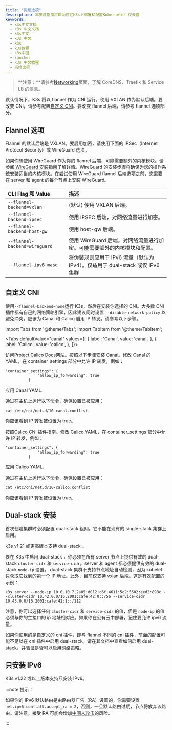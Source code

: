 ```yaml
---
title: "网络选项"
description: 本安装指南将帮助您在K3s上部署和配置Kubernetes 仪表盘
keywords:
  - k3s中文文档
  - k3s 中文文档
  - k3s中文
  - k3s 中文
  - k3s
  - k3s教程
  - k3s中国
  - rancher
  - k3s 中文教程
  - 网络选项
---
```


> **注意：**请参考[Networking](/docs/k3s/networking/)页面，了解 CoreDNS、Traefik 和 Service LB 的信息。

默认情况下，K3s 将以 flannel 作为 CNI 运行，使用 VXLAN 作为默认后端。要改变 CNI，请参考配置[自定义 CNI](#自定义-cni)。要改变 flannel 后端，请参考 flannel 选项部分。

## Flannel 选项

Flannel 的默认后端是 VXLAN。要启用加密，请使用下面的 IPSec（Internet Protocol Security）或 WireGuard 选项。

如果你想使用 WireGuard 作为你的 flannel 后端，可能需要额外的内核模块。请参阅 [WireGuard 安装指南](https://www.wireguard.com/install/)了解详情。WireGuard 的安装步骤将确保为您的操作系统安装适当的内核模块。在尝试使用 WireGuard flannel 后端选项之前，您需要在 server 和 agent 的每个节点上安装 WireGuard。

| CLI Flag 和 Value             | 描述                                                                          |
| :---------------------------- | :---------------------------------------------------------------------------- |
| `--flannel-backend=vxlan`     | (默认) 使用 VXLAN 后端。                                                      |
| `--flannel-backend=ipsec`     | 使用 IPSEC 后端，对网络流量进行加密。                                         |
| `--flannel-backend=host-gw`   | 使用 host-gw 后端。                                                           |
| `--flannel-backend=wireguard` | 使用 WireGuard 后端，对网络流量进行加密。可能需要额外的内核模块和配置。       |
| `--flannel-ipv6-masq`         | 将伪装规则应用于 IPv6 流量（默认为 IPv4）。仅适用于 dual-stack 或仅 IPv6 集群 |

## 自定义 CNI

使用`--flannel-backend=none`运行 K3s，然后在安装你选择的 CNI。大多数 CNI 插件都有自己的网络策略引擎，因此建议同时设置 `--disable-network-policy` 以避免冲突。应该为 Canal 和 Calico 启用 IP 转发。请参考以下步骤。

import Tabs from '@theme/Tabs';
import TabItem from '@theme/TabItem';

<Tabs
defaultValue="canal"
values={[
{ label: 'Canal', value: 'canal', },
{ label: 'Calico', value: 'calico', },
]}>

<TabItem value="canal">

访问[Project Calico Docs](https://docs.projectcalico.org/)网站。按照以下步骤安装 Canal。修改 Canal 的 YAML，在 container_settings 部分中允许 IP 转发，例如：

```
"container_settings": {
              "allow_ip_forwarding": true
          }
```

应用 Canal YAML.

通过在主机上运行以下命令，确保设置已被应用：

```
cat /etc/cni/net.d/10-canal.conflist
```

你应该看到 IP 转发被设置为 true。

</TabItem>

<TabItem value="calico">

按照[Calico CNI 插件指南](https://docs.projectcalico.org/master/reference/cni-plugin/configuration)。修改 Calico YAML，在 container_settings 部分中允许 IP 转发，例如：

```
"container_settings": {
              "allow_ip_forwarding": true
          }
```

应用 Calico YAML.

通过在主机上运行以下命令，确保设置已被应用：

```
cat /etc/cni/net.d/10-calico.conflist
```

你应该看到 IP 转发被设置为 true。

</TabItem>
</Tabs>

## Dual-stack 安装

首次创建集群时必须配置 dual-stack 组网。它不能在现有的 single-stack 集群上启用。

k3s v1.21 或更高版本支持 dual-stack 。

要在 K3s 中启用 dual-stack ，你必须在所有 server 节点上提供有效的 dual-stack `cluster-cidr` 和 `service-cidr`。server 和 agent 都必须提供有效的 dual-stack `node-ip` 设置。 dual-stack 集群不支持节点地址自动检测，因为 kubelet 只获取它找到的第一个 IP 地址。此外，目前仅支持 vxlan 后端。这是有效配置的示例：

```
k3s server --node-ip 10.0.10.7,2a05:d012:c6f:4611:5c2:5602:eed2:898c --cluster-cidr 10.42.0.0/16,2001:cafe:42:0::/56 --service-cidr 10.43.0.0/16,2001:cafe:42:1::/112
```

注意，你可以选择任何 `cluster-cidr` 和 `service-cidr` 的值，但是 `node-ip` 的值必须与你的主接口的 ip 地址相对应。如果你在公有云中部署，记住要允许 ipv6 流量。

如果你使用的是自定义的 cni 插件，即与 flannel 不同的 cni 插件，前面的配置可能不足以在 cni 插件中启用 dual-stack。请在其文档中查看如何启用 dual-stack，并验证是否可以启用网络策略。

## 只安装 IPv6

K3s v1.22 或以上版本支持只安装 IPv6。

:::note 提示：

如果你的 IPv6 默认路由是由路由器广告（RA）设置的，你需要设置 `net.ipv6.conf.all.accept_ra = 2`，否则，一旦默认路由过期，节点将放弃该路由。请注意，接受 RA 可能会增加[中间人攻击](https://github.com/kubernetes/kubernetes/issues/91507)的风险。

:::
